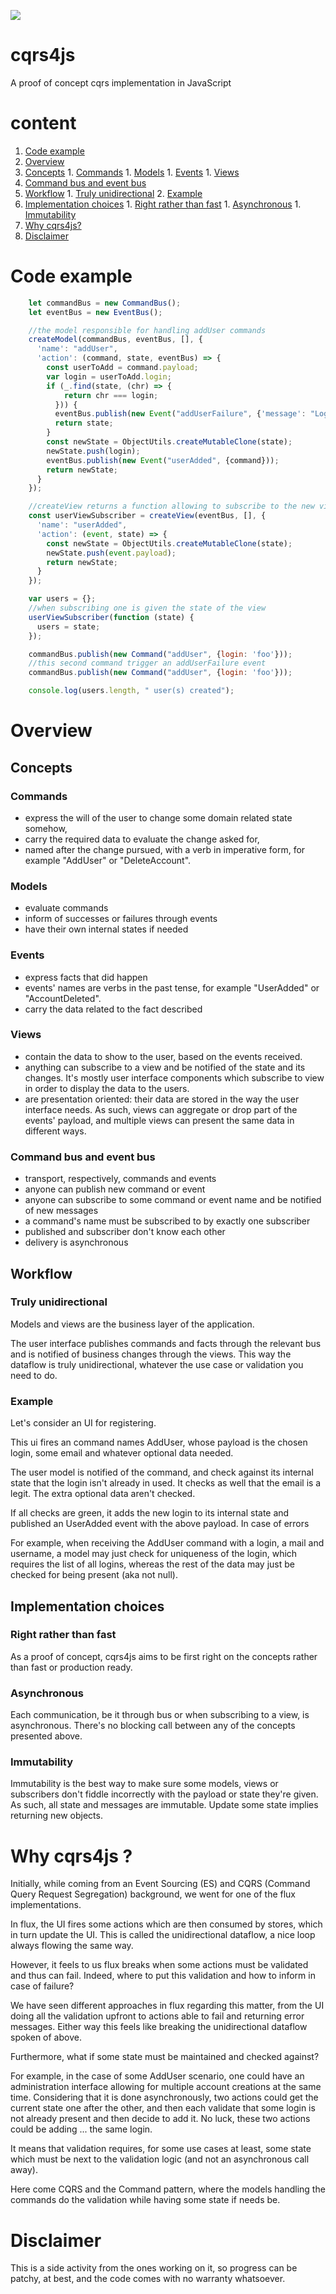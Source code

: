 [![](https://travis-ci.org/HeroesDesk/cqrs4js.svg?branch=master)](https://travis-ci.org/HeroesDesk/cqrs4js?branch=master) 

# cqrs4js

A proof of concept cqrs implementation in JavaScript

# content
1. [Code example](#example)
1. [Overview](#overview)
  1. [Concepts](#concepts)
    1. [Commands](#commands)
    1. [Models](#models)
    1. [Events](#events)
    1. [Views](#views)
  1. [Command bus and event bus](#bus)
  1. [Workflow](#workflow)
    1. [Truly unidirectional](#unidirectional)
    2. [Example](#workflow-example)
  2. [Implementation choices](#impl-choices)
    1. [Right rather than fast](#right)
    1. [Asynchronous](#asynchronous)
    1. [Immutability](#immutability)
1. [Why cqrs4js?](#why)
1. [Disclaimer](#disclaimer)
 
# <a name="example"></a>Code example
```javascript
    let commandBus = new CommandBus();
    let eventBus = new EventBus();

    //the model responsible for handling addUser commands
    createModel(commandBus, eventBus, [], {
      'name': "addUser",
      'action': (command, state, eventBus) => {
        const userToAdd = command.payload;
        var login = userToAdd.login;
        if (_.find(state, (chr) => {
            return chr === login;
          })) {
          eventBus.publish(new Event("addUserFailure", {'message': "Login already existing", 'command': command}));
          return state;
        }
        const newState = ObjectUtils.createMutableClone(state);
        newState.push(login);
        eventBus.publish(new Event("userAdded", {command}));
        return newState;
      }
    });

    //createView returns a function allowing to subscribe to the new view
    const userViewSubscriber = createView(eventBus, [], {
      'name': "userAdded",
      'action': (event, state) => {
        const newState = ObjectUtils.createMutableClone(state);
        newState.push(event.payload);
        return newState;
      }
    });

    var users = {};
    //when subscribing one is given the state of the view
    userViewSubscriber(function (state) {
      users = state;
    });

    commandBus.publish(new Command("addUser", {login: 'foo'}));
    //this second command trigger an addUserFailure event
    commandBus.publish(new Command("addUser", {login: 'foo'}));

    console.log(users.length, " user(s) created");
```

# <a name="overview"></a>Overview

## <a name="concepts"></a>Concepts

### <a name="commands"></a>Commands

- express the will of the user to change some domain related state somehow,
- carry the required data to evaluate the change asked for,
- named after the change pursued, with a verb in imperative form, for example "AddUser" or "DeleteAccount".

### <a name="models"></a>Models

- evaluate commands
- inform of successes or failures through events
- have their own internal states if needed

### <a name="events"></a>Events

- express facts that did happen
- events' names are verbs in the past tense, for example "UserAdded" or "AccountDeleted".
- carry the data related to the fact described

### <a name="views"></a>Views

- contain the data to show to the user, based on the events received.
- anything can subscribe to a view and be notified of the state and its changes. It's mostly user interface components which subscribe to view in order to display the data to the users.
- are presentation oriented: their data are stored in the way the user interface needs. As such, views can aggregate or drop part of the events' payload, and multiple views can present the same data in different ways.

### <a name="bus"></a>Command bus and event bus

- transport, respectively, commands and events
- anyone can publish new command or event
- anyone can subscribe to some command or event name and be notified of new messages
- a command's name must be subscribed to by exactly one subscriber
- published and subscriber don't know each other
- delivery is asynchronous

## <a name="workflow"></a>Workflow

### <a name="unidirectional"></a>Truly unidirectional

Models and views are the business layer of the application.

The user interface publishes commands and facts through the relevant bus and is notified of business changes through the views. This way the dataflow is truly unidirectional, whatever the use case or validation you need to do.

### <a name="workflow-example"></a>Example

Let's consider an UI for registering.

This ui fires an command names AddUser, whose payload is the chosen login, some email and whatever optional data needed.

The user model is notified of the command, and check against its internal state that the login isn't already in used.
It checks as well that the email is a legit. The extra optional data aren't checked.

If all checks are green, it adds the new login to its internal state and published an UserAdded event with the above payload.
In case of errors

For example, when receiving the AddUser command with a login, a mail and username, a model may just check for uniqueness of the login, which requires the list of all logins, whereas the rest of the data may just be checked for being present (aka not null).

## <a name="impl-choices"></a>Implementation choices

### <a name="right"></a>Right rather than fast

As a proof of concept, cqrs4js aims to be first right on the concepts rather than fast or production ready.

### <a name="asynchronous"></a>Asynchronous

Each communication, be it through bus or when subscribing to a view, is asynchronous. There's no blocking call between any of the concepts presented above.

### <a name="immutability"></a>Immutability

Immutability is the best way to make sure some models, views or subscribers don't fiddle incorrectly with the payload or state they're given. As such, all state and messages are immutable. Update some state implies returning new objects.

# <a name="why"></a>Why cqrs4js ?

Initially, while coming from an Event Sourcing (ES) and CQRS (Command Query Request Segregation) background, we went for one of the flux implementations.

In flux, the UI fires some actions which are then consumed by stores, which in turn update the UI. This is called the unidirectional dataflow, a nice loop always flowing the same way.

However, it feels to us flux breaks when some actions must be validated and thus can fail. Indeed, where to put this validation and how to inform in case of failure?

We have seen different approaches in flux regarding this matter, from the UI doing all the validation upfront to actions able to fail and returning error messages. Either way this feels like breaking the unidirectional dataflow spoken of above.

Furthermore, what if some state must be maintained and checked against?

For example, in the case of some AddUser scenario, one could have an administration interface allowing for multiple account creations at the same time. Considering that it is done asynchronously, two actions could get the current state one after the other, and then each validate that some login is not already present and then decide to add it. No luck, these two actions could be adding ... the same login.

It means that validation requires, for some use cases at least, some state which must be next to the validation logic (and not an asynchronous call away).

Here come CQRS and the Command pattern, where the models handling the commands do the validation while having some state if needs be.

# <a name="disclaimer"></a>Disclaimer

This is a side activity from the ones working on it, so progress can be patchy, at best, and the code comes with no warranty whatsoever.


